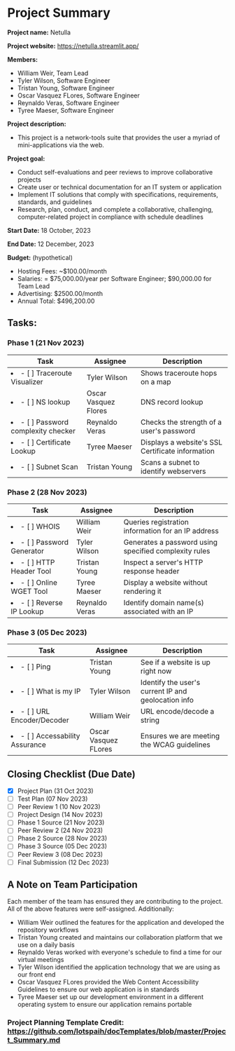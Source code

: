 # Project Summary

**Project name:** Netulla

**Project website:** https://netulla.streamlit.app/

**Members:**
- William Weir, Team Lead
- Tyler Wilson, Software Engineer
- Tristan Young, Software Engineer
- Oscar Vasquez FLores, Software Engineer
- Reynaldo Veras, Software Engineer
- Tyree Maeser, Software Engineer

**Project description:** 
- This project is a network-tools suite that provides the user a myriad of mini-applications via the web.

**Project goal:** 
- Conduct self-evaluations and peer reviews to improve collaborative projects
- Create user or technical documentation for an IT system or application
- Implement IT solutions that comply with specifications, requirements, standards, and guidelines
- Research, plan, conduct, and complete a collaborative, challenging, computer-related project in compliance with schedule deadlines

**Start Date:** 18 October, 2023

**End Date:** 12 December, 2023

**Budget:** (hypothetical)
- Hosting Fees: ~$100.00/month
- Salaries: = $75,000.00/year per Software Engineer; $90,000.00 for Team Lead
- Advertising: $2500.00/month
- Annual Total: $496,200.00

## Tasks:
### Phase 1 (21 Nov 2023)
|Task             | Assignee | Description |
|-----------------|----------|-------|
| <li>- [ ] Traceroute Visualizer</li>| Tyler Wilson | Shows traceroute hops on a map |
| <li>- [ ] NS lookup</li>| Oscar Vasquez Flores | DNS record lookup |
| <li>- [ ] Password complexity checker</li>| Reynaldo Veras | Checks the strength of a user's password |
| <li>- [ ] Certificate Lookup</li>| Tyree Maeser | Displays a website's SSL Certificate information |
| <li>- [ ] Subnet Scan</li>| Tristan Young | Scans a subnet to identify webservers |

### Phase 2 (28 Nov 2023)
|Task             | Assignee | Description |
|-----------------|----------|-------|
| <li>- [ ] WHOIS</li>| William Weir | Queries registration information for an IP address |
| <li>- [ ] Password Generator</li>| Tyler Wilson | Generates a password using specified complexity rules |
| <li>- [ ] HTTP Header Tool</li>| Tristan Young | Inspect a server's HTTP response header  |
| <li>- [ ] Online WGET Tool</li>| Tyree Maeser | Display a website without rendering it |
| <li>- [ ] Reverse IP Lookup</li>| Reynaldo Veras | Identify domain name(s) associated with an IP |

### Phase 3 (05 Dec 2023)
|Task             | Assignee | Description |
|-----------------|----------|-------|
| <li>- [ ] Ping</li>| Tristan Young | See if a website is up right now |
| <li>- [ ] What is my IP</li>| Tyler Wilson | Identify the user's current IP and geolocation info |
| <li>- [ ] URL Encoder/Decoder</li>| William Weir | URL encode/decode a string |
| <li>- [ ] Accessability Assurance</li>| Oscar Vasquez FLores | Ensures we are meeting the WCAG guidelines |

## Closing Checklist (Due Date)

- [x]  Project Plan (31 Oct 2023)
- [ ]  Test Plan (07 Nov 2023)
- [ ]  Peer Review 1 (10 Nov 2023)
- [ ]  Project Design (14 Nov 2023)
- [ ]  Phase 1 Source (21 Nov 2023)
- [ ]  Peer Review 2 (24 Nov 2023)
- [ ]  Phase 2 Source (28 Nov 2023)
- [ ]  Phase 3 Source (05 Dec 2023)
- [ ]  Peer Review 3 (08 Dec 2023)
- [ ]  Final Submission (12 Dec 2023)

## A Note on Team Participation
Each member of the team has ensured they are contributing to the project. All of the above features were self-assigned. Additionally:
- William Weir outlined the features for the application and developed the repository workflows
- Tristan Young created and maintains our collaboration platform that we use on a daily basis
- Reynaldo Veras worked with everyone's schedule to find a time for our virtual meetings
- Tyler Wilson identified the application technology that we are using as our front end
- Oscar Vasquez FLores provided the Web Content Accessibility Guidelines to ensure our web application is in standards
- Tyree Maeser set up our development environment in a different operating system to ensure our application remains portable

### Project Planning Template Credit: https://github.com/lotspaih/docTemplates/blob/master/Project_Summary.md
